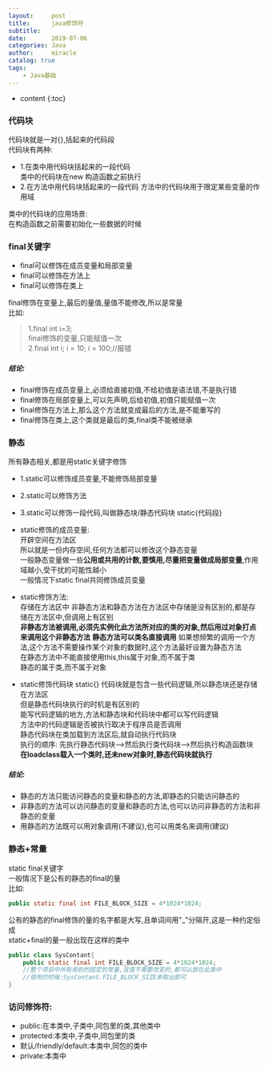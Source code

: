 ```yaml
---
layout:     post
title:      java修饰符
subtitle:   
date:       2019-07-06
categories: Java
author:     miracle
catalog: true
tags:
    - Java基础
---
```


* content
{:toc}

### 代码块
代码块就是一对{},括起来的代码段  
代码块有两种:  
* 1.在类中用代码块括起来的一段代码  
类中的代码块在new 构造函数之前执行
* 2.在方法中用代码块括起来的一段代码
方法中的代码块用于限定某些变量的作用域  
  
类中的代码块的应用场景:  
在构造函数之前需要初始化一些数据的时候

### final关键字  
   
* final可以修饰在成员变量和局部变量  
* final可以修饰在方法上  
* final可以修饰在类上
  
final修饰在变量上,最后的量值,量值不能修改,所以是常量  
 比如:  
  >1.final int i=3;  
     final修饰的变量,只能赋值一次  
   2.final int i;
     i = 10;
     i = 100;//报错

##### 结论:
* final修饰在成员变量上,必须给直接初值,不给初值是语法错,不是执行错  
* final修饰在局部变量上,可以先声明,后给初值,初值只能赋值一次  
* final修饰在方法上,那么这个方法就变成最后的方法,是不能重写的
* final修饰在类上,这个类就是最后的类,final类不能被继承

### 静态
  所有静态相关,都是用static关键字修饰
* 1.static可以修饰成员变量,不能修饰局部变量
* 2.static可以修饰方法
* 3.static可以修饰一段代码,叫做静态块/静态代码块       static{代码段}  
  
  
* static修饰的成员变量:  
开辟空间在方法区  
所以就是一份内存空间,任何方法都可以修改这个静态变量  
一般静态变量做一些**公用或共用的计数,要慎用,尽量把变量做成局部变量**,作用域越小,受干扰的可能性越小  
一般情况下static final共同修饰成员变量  
  
* static修饰方法:  
存储在方法区中 
非静态方法和静态方法在方法区中存储是没有区别的,都是存储在方法区中,但调用上有区别  
**非静态方法被调用,必须先实例化此方法所对应的类的对象,然后用过对象打点来调用这个非静态方法**
**静态方法可以类名直接调用**
如果想频繁的调用一个方法,这个方法不需要操作某个对象的数据时,这个方法最好设置为静态方法  
在静态方法中不能直接使用this,this属于对象,而不属于类  
静态的属于类,而不属于对象  

* static修饰代码块  static{}
代码块就是包含一些代码逻辑,所以静态块还是存储在方法区  
但是静态代码块执行的时机是有区别的  
能写代码逻辑的地方,方法和静态块和代码块中都可以写代码逻辑  
方法中的代码逻辑是否被执行取决于程序员是否调用  
静态代码块在类加载到方法区后,就自动执行代码块  
执行的顺序: 先执行静态代码块-->然后执行类代码块-->然后执行构造函数块  
**在loadclass载入一个类时,还未new对象时,静态代码块就执行**

##### 结论:  
* 静态的方法只能访问静态的变量和静态的方法,即静态的只能访问静态的  
* 非静态的方法可以访问静态的变量和静态的方法,也可以访问非静态的方法和非静态的变量
* 用静态的方法既可以用对象调用(不建议),也可以用类名来调用(建议)


### 静态+常量 
static final关键字  
一般情况下是公有的静态的final的量  
比如:

```java
public static final int FILE_BLOCK_SIZE = 4*1024*1024;
```

公有的静态的final修饰的量的名字都是大写,且单词间用"_"分隔开,这是一种约定俗成  
static+final的量一般出现在这样的类中
```java
public class SysContant{
	public static final int FILE_BLOCK_SIZE = 4*1024*1024;
	//整个项目中所有用到的固定的常量,且值不需要改变的,都可以放在此类中
	//使用的时候:SysContant.FILE_BLOCK_SIZE来取出即可
}
```

### 访问修饰符:
* public:在本类中,子类中,同包里的类,其他类中
* protected:本类中,子类中,同包里的类
* 默认/friendly/default:本类中,同包的类中
* private:本类中


